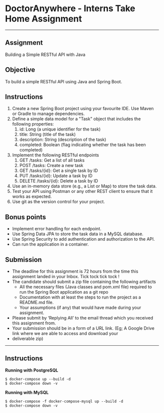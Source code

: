 # DoctorAnywhere - Interns Take Home Assignment

---
## Assignment
Building a Simple RESTful API with Java
## Objective
To build a simple RESTful API using Java and Spring Boot.
## Instructions
1. Create a new Spring Boot project using your favourite IDE. Use Maven or Gradle to manage dependencies.
2. Define a simple data model for a "Task" object that includes the following properties:
   1. id: Long (a unique identifier for the task)
   2. title: String (title of the task)
   3. description: String (description of the task)
   4. completed: Boolean (flag indicating whether the task has been completed)
3. Implement the following RESTful endpoints 
   1. GET /tasks: Get a list of all tasks
   2. POST /tasks: Create a new task
   3. GET /tasks/{id}: Get a single task by ID
   4. PUT /tasks/{id}: Update a task by ID
   5. DELETE /tasks/{id}: Delete a task by ID
4. Use an in-memory data store (e.g., a List or Map) to store the task data.
5. Test your API using Postman or any other REST client to ensure that it works as expected.
6. Use git as the version control for your project.
   
## Bonus points
* Implement error handling for each endpoint.
* Use Spring Data JPA to store the task data in a MySQL database.
* Use Spring Security to add authentication and authorization to the API.
* Can run the application in a container.

## Submission
* The deadline for this assignment is 72 hours from the time this assignment landed in your Inbox. Tick tock tick tock !
* The candidate should submit a zip file containing the following artifacts
  * All the necessary files (Java classes and pom.xml file) required to run the Spring Boot application as a git repo
  * Documentation with at least the steps to run the project as a README.md file.
  * Your assumptions (if any) that would have made during your assignment.
* Please submit by ‘Replying All’ to the email thread which you received this assignment from.
* Your submission should be in a form of a URL link. (Eg; A Google Drive link where we are able to access and download your
* deliverable zip)

----
## Instructions
**Running with PostgreSQL**
```bash\
$ docker-compose up --build -d
$ docker-compose down -v
```
**Running with MySQL**
```bash\
$ docker-compose -f docker-compose-mysql up --build -d
$ docker-compose down -v
```